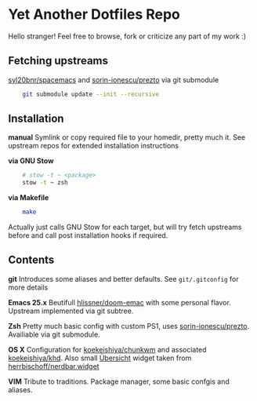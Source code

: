 Yet Another Dotfiles Repo
========
Hello stranger! Feel free to browse, fork or criticize any part of my work :)

## Fetching upstreams
[syl20bnr/spacemacs](https://github.com/syl20bnr/spacemacs) and
[sorin-ionescu/prezto](https://github.com/sorin-ionescu/prezto) via git submodule
``` sh
	git submodule update --init --recursive

```

## Installation
**manual**
Symlink or copy required file to your homedir, pretty much it. See upstream
repos for extended installation instructions

**via GNU Stow**
``` sh
    # stow -t ~ <package>
    stow -t ~ zsh
```

**via Makefile**
``` sh
    make
```
Actually just calls GNU Stow for each target, but will try fetch upstreams before and call post
installation hooks if required.

## Contents

**git**
Introduces some aliases and better defaults. See `git/.gitconfig` for more details

**Emacs 25.x**
Beutifull [hlissner/doom-emac](https://github.com/hlissner/doom-emacs) with some personal flavor.
Upstream implemented via git subtree.

**Zsh**
Pretty much basic config with custom PS1, uses
[sorin-ionescu/prezto](https://github.com/sorin-ionescu/prezto).
Availiable via git submodule.

**OS X**
Configuration for [koekeishiya/chunkwm](https://github.com/koekeishiya/chunkwm)
and associated [koekeishiya/khd](https://github.com/koekeishiya/khd). Also small
[Übersicht](http://tracesof.net/uebersicht/) widget taken from [herrbischoff/nerdbar.widget](https://github.com/herrbischoff/nerdbar.widget)

**VIM**
Tribute to traditions. Package manager, some basic confgis and aliases.
